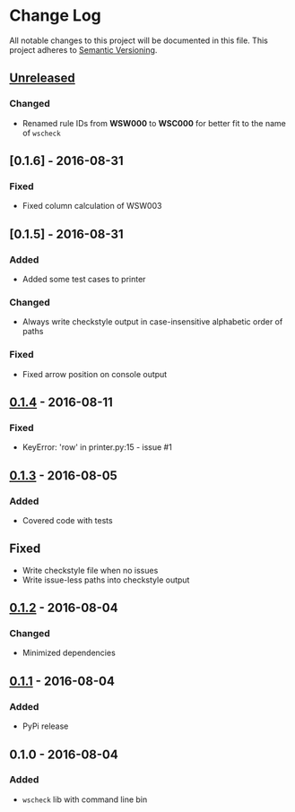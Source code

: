 # Change Log
All notable changes to this project will be documented in this file.
This project adheres to [Semantic Versioning](http://semver.org/).


## [Unreleased][unreleased]
### Changed
- Renamed rule IDs from **WSW000** to **WSC000** for better fit to the name of `wscheck`


## [0.1.6] - 2016-08-31
### Fixed
- Fixed column calculation of WSW003


## [0.1.5] - 2016-08-31
### Added
- Added some test cases to printer

### Changed
- Always write checkstyle output in case-insensitive alphabetic order of paths

### Fixed
- Fixed arrow position on console output


## [0.1.4] - 2016-08-11
### Fixed
- KeyError: 'row' in printer.py:15 - issue #1


## [0.1.3] - 2016-08-05
### Added
- Covered code with tests

## Fixed
- Write checkstyle file when no issues
- Write issue-less paths into checkstyle output


## [0.1.2] - 2016-08-04
### Changed
- Minimized dependencies


## [0.1.1] - 2016-08-04
### Added
- PyPi release


## 0.1.0 - 2016-08-04
### Added
- `wscheck` lib with command line bin


[unreleased]: https://github.com/andras-tim/wscheck/compare/v0.1.6...HEAD
[0.1.4]: https://github.com/andras-tim/wscheck/compare/v0.1.5...v0.1.6
[0.1.4]: https://github.com/andras-tim/wscheck/compare/v0.1.4...v0.1.5
[0.1.4]: https://github.com/andras-tim/wscheck/compare/v0.1.3...v0.1.4
[0.1.3]: https://github.com/andras-tim/wscheck/compare/v0.1.2...v0.1.3
[0.1.2]: https://github.com/andras-tim/wscheck/compare/v0.1.1...v0.1.2
[0.1.1]: https://github.com/andras-tim/wscheck/compare/v0.1.0...v0.1.1
